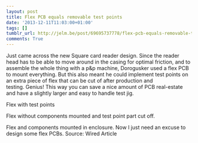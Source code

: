 ```yaml
---
layout: post
title: Flex PCB equals removable test points
date: '2013-12-11T11:03:00+01:00'
tags: []
tumblr_url: http://jelm.be/post/69695737778/flex-pcb-equals-removable-test-points
comments: True
---
```

Just came across the new Square card reader design. Since the reader head has to be able to move around in the casing for optimal friction, and to assemble the whole thing with a p&p machine, Dorogusker used a flex PCB to mount everything. But this also meant he could implement test points on an extra piece of flex that can be cut of after production and testing. Genius! This way you can save a nice amount of PCB real-estate and have a slightly larger and easy to handle test jig.


Flex with test points


Flex without components mounted and test point part cut off.



Flex and components mounted in enclosure.
Now I just need an excuse to design some flex PCBs.
Source: Wired Article
